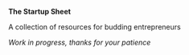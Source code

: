 **The Startup Sheet**

A collection of resources for budding entrepreneurs

*Work in progress, thanks for your patience*
